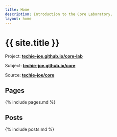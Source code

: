 ```yaml
---
title: Home
description: Introduction to the Core Laboratory.
layout: home
---
```


# {{ site.title }}

Project: **[techie-joe.github.io/core-lab](https://techie-joe.github.io/core-lab)**

Subject: **[techie-joe.github.io/core](https://techie-joe.github.io/core)**

Source: **[techie-joe/core](https://github.com/techie-joe/core)**

## Pages

{% include pages.md %}

## Posts

{% include posts.md %}